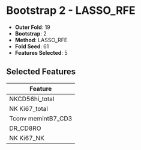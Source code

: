 # Bootstrap 2 - LASSO_RFE

- **Outer Fold**: 19
- **Bootstrap**: 2
- **Method**: LASSO_RFE
- **Fold Seed**: 61
- **Features Selected**: 5

## Selected Features

| Feature |
|---------|
| NKCD56hi_total |
| NK Ki67_total |
| Tconv memintB7_CD3 |
| DR_CD8RO |
| NK Ki67_NK |
